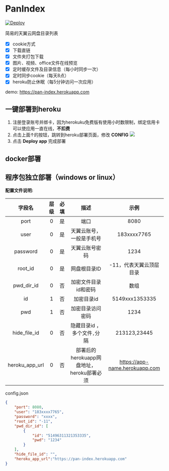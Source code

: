 # PanIndex
[![Deploy](https://www.herokucdn.com/deploy/button.png)](https://heroku.com/deploy?template=https://github.com/libsgh/PanIndex)

简易的天翼云网盘目录列表
- [x] cookie方式
- [x] 下载直链
- [x] 文件夹打包下载
- [x] 图片、视频、office文件在线预览
- [x] 定时缓存文件及目录信息（每小时同步一次）
- [x] 定时同步cookie（每天8点）
- [x] heroku防止休眠（每5分钟访问一次应用）

demo: https://pan-index.herokuapp.com
## 一键部署到heroku
1.  注册登录账号并绑卡，因为herokuku免费版有使用小时数限制，绑定信用卡可以使应用一直在线，**不扣费**
2.  点击上面↑的按钮，跳转到heroku部署页面，修改 **CONFIG**
![](https://raw.githubusercontent.com/libsgh/PanIndex/master/doc/1-2.png)
3. 点击 **Deploy app** 完成部署

## docker部署

## 程序包独立部署（windows or linux）

**配置文件说明:**

|  字段名 |  层级  | 必填  | 描述  | 示例  |
| :------------: | :------------:| :------------: | :------------: | :------------: |
|  port | 0  | 是 | 端口  | 8080  |
|  user | 0  | 是 | 天翼云账号，一般是手机号  | 183xxxx7765  |
|  password | 0  | 是 |  天翼云账号密码 |  1234 |
|  root_id |  0 | 是 | 网盘根目录ID  |  -11，代表天翼云顶层目录 |
| pwd_dir_id  | 0  | 否 | 加密文件目录id和密码  | 数组  |
| id  | 1  | 否 |  加密目录id |  5149xxx1353335 |
|  pwd |  1 | 否 |  加密目录访问密码 | 1234  |
|  hide_file_id |  0 | 否 |  隐藏目录id ，多个文件`,`分隔 | 213123,23445  |
|  heroku_app_url |  0 | 否 | 部署后的herokuapp网盘地址，heroku部署必须 | https://app-name.herokuapp.com  |

config.json
```json
{
    "port": 8080,
    "user": "183xxxx7765",
    "password": "xxxx",
    "root_id": "-11",
    "pwd_dir_id": [
        {
            "id": "51496311321353335",
            "pwd": "1234"
        }
    ],
    "hide_file_id": "",
    "heroku_app_url":"https://pan-index.herokuapp.com"
}
```